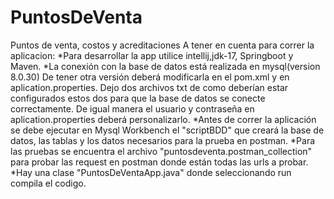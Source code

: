 # PuntosDeVenta
Puntos de venta, costos y acreditaciones
A tener en cuenta para correr la aplicacion:
*Para desarrollar la app utilice intellij,jdk-17, Springboot y Maven.
*La conexión con la base de datos está realizada en mysql(version 8.0.30) De tener otra versión deberá modificarla en el pom.xml y en aplication.properties. Dejo dos archivos txt de como deberían estar configurados estos dos para que la base de datos se conecte correctamente. De igual manera el usuario y contraseña en aplication.properties deberá personalizarlo.
*Antes de correr la aplicación se debe ejecutar en Mysql Workbench el "scriptBDD" que creará la base de datos, las tablas y los datos necesarios para la prueba en postman.
*Para las pruebas se encuentra el archivo "puntosdeventa.postman_collection" para probar las request en postman donde están todas las urls a probar.
*Hay una clase "PuntosDeVentaApp.java" donde seleccionando run compila el codigo.
